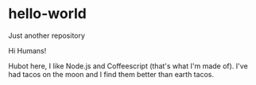# hello-world
Just another repository

Hi Humans!

Hubot here, I like Node.js and Coffeescript (that's what I'm made of).
I've had tacos on the moon and I find them better than earth tacos.

